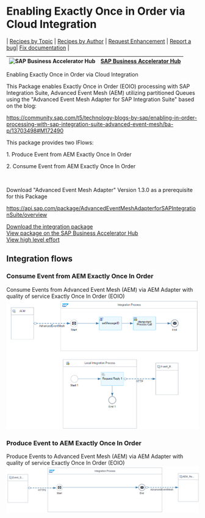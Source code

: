 # Enabling Exactly Once in Order via Cloud Integration 

\| [Recipes by Topic](../../readme.md ) \| [Recipes by Author](../../author.md ) \| [Request Enhancement](https://github.com/SAP-samples/cloud-integration-flow/issues/new?assignees=&labels=Recipe%20Fix,enhancement&template=recipe-request.md&title=Improve%20Enabling%20Exactly%20Once%20in%20Order%20via%20Cloud%20Integration) \| [Report a bug](https://github.com/SAP-samples/cloud-integration-flow/issues/new?assignees=&labels=Recipe%20Fix,bug&template=bug_report.md&title=Issue%20with%20Enabling%20Exactly%20Once%20in%20Order%20via%20Cloud%20Integration)\| [Fix documentation](https://github.com/SAP-samples/cloud-integration-flow/issues/new?assignees=&labels=Recipe%20Fix,documentation&template=bug_report.md&title=Docu%20fix%20Enabling%20Exactly%20Once%20in%20Order%20via%20Cloud%20Integration) \| 

 ![SAP Business Accelerator Hub](https://github.com/SAPAPIBusinessHub.png?size=50 ) | [SAP Business Accelerator Hub](https://api.sap.com/allcommunity) | 
 ----|----| 

Enabling Exactly Once in Order via Cloud Integration

<p>This Package enables Exactly Once in Order (EOIO) processing with SAP Integration Suite, Advanced Event Mesh (AEM) utilizing partitioned Queues using the "Advanced Event Mesh Adapter for SAP Integration Suite"&nbsp;based on the blog:</p>
<p><a href="https://community.sap.com/t5/technology-blogs-by-sap/enabling-in-order-processing-with-sap-integration-suite-advanced-event-mesh/ba-p/13703498#M172490" rel="nofollow">https://community.sap.com/t5/technology-blogs-by-sap/enabling-in-order-processing-with-sap-integration-suite-advanced-event-mesh/ba-p/13703498#M172490</a></p>
<p>This package provides two IFlows:</p>
<p>1. Produce Event from AEM Exactly Once In Order&nbsp;</p>
<p>2. Consume Event from AEM Exactly Once In Order&nbsp;</p>
<p>&nbsp;</p>
<p>Download "Advanced Event Mesh Adapter" Version 1.3.0 as a prerequisite for this Package</p>
<p><a href="https://api.sap.com/package/AdvancedEventMeshAdapterforSAPIntegrationSuite/overview" rel="nofollow">https://api.sap.com/package/AdvancedEventMeshAdapterforSAPIntegrationSuite/overview</a></p>

[Download the integration package](EnablingExactlyOnceinOrderviaCloudIntegration.zip)\
[View package on the SAP Business Accelerator Hub](https://api.sap.com/package/EnablingExactlyOnceinOrderviaCloudIntegration)\
[View high level effort](effort.md)
## Integration flows
### Consume Event from AEM Exactly Once In Order 
Consume Events from Advanced Event Mesh
(AEM) via AEM Adapter with quality of service Exactly Once In Order (EOIO) \
 ![input-image](Consume_Event_from_AEM_Exactly_Once_In_Order.png)
### Produce Event to AEM Exactly Once In Order 
Produce Events to Advanced Event Mesh
(AEM) via AEM Adapter with quality of service Exactly Once In Order (EOIO) \
 ![input-image](Produce_Event_to_AEM_Exactly_Once_In_Order.png)
